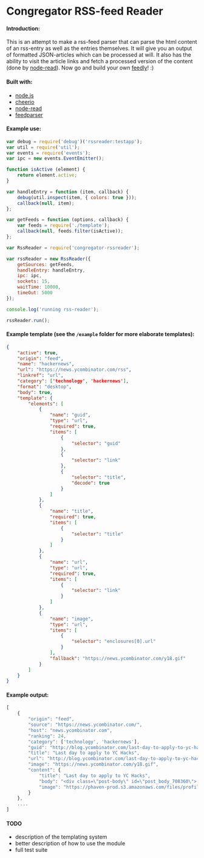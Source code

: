 Congregator RSS-feed Reader
====================================================

#### Introduction:
This is an attempt to make a rss-feed parser that can parse the html content of an rss-entry as well as the entries themselves. It will give you an output of formatted JSON-articles which can be processed at will. It also has the ability to visit the article links and fetch a processed version of the content (done by [node-read](http://github.com/bndr/node-read/)). Now go and build your own [feedly](http://feedly.com/)! :)

#### Built with:
* [node.js](http://www.nodejs.org/)
* [cheerio](http://github.com/cheeriojs/cheerio/)
* [node-read](http://github.com/bndr/node-read/)
* [feedparser](http://github.com/danmactough/node-feedparser/)

#### Example use:
```js
var debug = require('debug')('rssreader:testapp');
var util = require('util');
var events = require('events');
var ipc = new events.EventEmitter();

function isActive (element) {
    return element.active;
}

var handleEntry = function (item, callback) {
    debug(util.inspect(item, { colors: true }));
    callback(null, item);
};

var getFeeds = function (options, callback) {
    var feeds = require('./template');
    callback(null, feeds.filter(isActive));
};

var RssReader = require('congregator-rssreader');

var rssReader = new RssReader({
    getSources: getFeeds,
    handleEntry: handleEntry,
    ipc: ipc,
    sockets: 15,
    waitTime: 10000,
    timeOut: 5000
});

console.log('running rss-reader');

rssReader.run();
```

#### Example template (see the `/example` folder for more elaborate templates):
```json
{
    "active": true,
    "origin": "feed",
    "name": "hackernews",
    "url": "https://news.ycombinator.com/rss",
    "linkref": "url",
    "category": ['technology', 'hackernews'],
    "format": "desktop",
    "body": true,
    "template": {
        "elements": [
            {
                "name": "guid",
                "type": "url",
                "required": true,
                "items": [
                    {
                        "selector": "guid"
                    },
                    {
                        "selector": "link"
                    },
                    {
                        "selector": "title",
                        "decode": true
                    }
                ]
            },
            {
                "name": "title",
                "required": true,
                "items": [
                    {
                        "selector": "title"
                    }
                ]
            },
            {
                "name": "url",
                "type": "url",
                "required": true,
                "items": [
                    {
                        "selector": "link"
                    }
                ]
            },
            {
                "name": "image",
                "type": "url",
                "items": [
                    {
                        "selector": "enclosures[0].url"
                    }
                ],
                "fallback": "https://news.ycombinator.com/y18.gif"
            }
        ]
    }
}
```

#### Example output:
```js
[
    {
        "origin": "feed",
        "source": "https://news.ycombinator.com/",
        "host": "news.ycombinator.com",
        "ranking": 24,
        "category": ['technology', 'hackernews'],
        "guid": "http://blog.ycombinator.com/last-day-to-apply-to-yc-hacks",
        "title": "Last day to apply to YC Hacks",
        "url": "http://blog.ycombinator.com/last-day-to-apply-to-yc-hacks",
        "image": "https://news.ycombinator.com/y18.gif",
        "content": {
            "title": "Last day to apply to YC Hacks",
            "body": "<div class=\"post-body\" id=\"post_body_708360\"> <p>It's the last day to apply to Y Combinator's first hackathon, <a href=\"https://ycombinatorevents.wufoo.com/forms/yc-hacks-application/\">YC Hacks</a>. </p><p>The hackathon will be hosted at YC's office in Mountain View, CA on August 2-3. Our goal is to give smart hackers an excuse to get together and spend time building something they find interesting. We don't have a theme—we want to leave it open to any good ideas.<br></p><p>Kickoff will be at noon on Saturday, August 2. YC companies that develop platforms, services and developer tools, will be around to act as mentors. Judging will happen the evening of August 3. YC alumni are donating prizes, and the top teams will get guaranteed YC interviews for the next batch.</p><div>You can apply individually or as a team. Please have each team member fill out an application.</div><div><br></div><div>Apply <a href=\"https://ycombinatorevents.wufoo.com/forms/yc-hacks-application/\">here</a> by 11:59pm PST tonight. Invitations will be sent by July 7.<br> </div><div><br></div> </div>",
            "image": "https://phaven-prod.s3.amazonaws.com/files/profile_pic/asset/1095067/z1Mvfb6GiEa405SoRjHKSEd4hFw/large_logo2000.png"
        }
    },
    ....
]
```

#### TODO
* description of the templating system
* better description of how to use the module
* full test suite